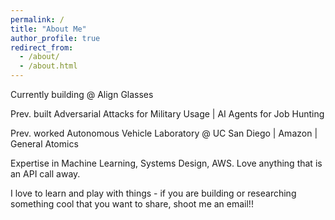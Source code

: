 ```yaml
---
permalink: /
title: "About Me"
author_profile: true
redirect_from: 
  - /about/
  - /about.html
---
```


Currently building @ Align Glasses

Prev. built Adversarial Attacks for Military Usage \| AI Agents for Job Hunting

Prev. worked Autonomous Vehicle Laboratory @ UC San Diego \| Amazon \| General Atomics

Expertise in Machine Learning, Systems Design, AWS. Love anything that is an API call away.

I love to learn and play with things - if you are building or researching something cool that you want to share, shoot me an email!!
